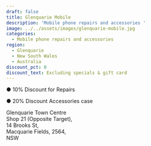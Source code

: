 ```yaml
---
draft: false
title: Glenquarie Mobile
description: 'Mobile phone repairs and accessories '
image: ../../assets/images/glenquarie-mobile.jpg
categories:
  - Mobile phone repairs and accessories
region:
  - Glenquarie
  - New South Wales
  - Australia
discount_pct: 0
discount_text: Excluding specials & gift card
---
```


● 10% Discount for Repairs

● 20% Discount Accessories case

Glenquarie Town Centre\
Shop 21 (Opposite Target), \
14 Brooks St, \
Macquarie Fields, 2564, \
NSW
